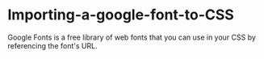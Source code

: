 # Importing-a-google-font-to-CSS
Google Fonts is a free library of web fonts that you can use in your CSS by referencing the font's URL.
